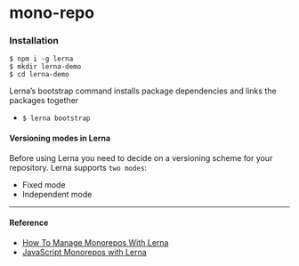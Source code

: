 # mono-repo

### Installation
```
$ npm i -g lerna
$ mkdir lerna-demo
$ cd lerna-demo
```

Lerna’s bootstrap command installs package dependencies and links the packages together

- `$ lerna bootstrap`

#### Versioning modes in Lerna
Before using Lerna you need to decide on a versioning scheme for your repository. Lerna supports `two modes`:
- Fixed mode
- Independent mode


---
#### Reference 

- [How To Manage Monorepos With Lerna](https://www.digitalocean.com/community/tutorials/how-to-manage-monorepos-with-lerna)
- [JavaScript Monorepos with Lerna](https://semaphoreci.com/blog/javascript-monorepos-lerna)
